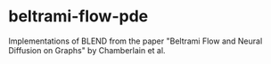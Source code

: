 # beltrami-flow-pde
Implementations of BLEND from the paper "Beltrami Flow and Neural Diffusion on Graphs" by Chamberlain et al.
